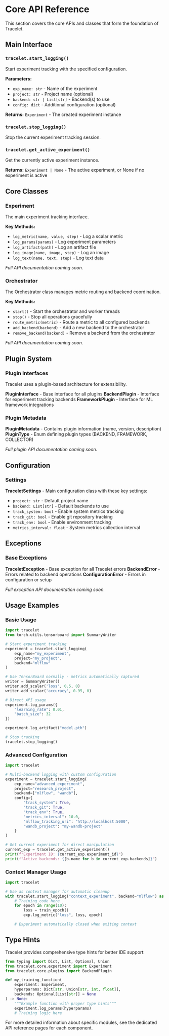 # Core API Reference

This section covers the core APIs and classes that form the foundation of Tracelet.

## Main Interface

### `tracelet.start_logging()`

Start experiment tracking with the specified configuration.

**Parameters:**

- `exp_name: str` - Name of the experiment
- `project: str` - Project name (optional)
- `backend: str | List[str]` - Backend(s) to use
- `config: dict` - Additional configuration (optional)

**Returns:** `Experiment` - The created experiment instance

### `tracelet.stop_logging()`

Stop the current experiment tracking session.

### `tracelet.get_active_experiment()`

Get the currently active experiment instance.

**Returns:** `Experiment | None` - The active experiment, or None if no experiment is active

## Core Classes

### Experiment

The main experiment tracking interface.

**Key Methods:**

- `log_metric(name, value, step)` - Log a scalar metric
- `log_params(params)` - Log experiment parameters
- `log_artifact(path)` - Log an artifact file
- `log_image(name, image, step)` - Log an image
- `log_text(name, text, step)` - Log text data

_Full API documentation coming soon._

### Orchestrator

The Orchestrator class manages metric routing and backend coordination.

**Key Methods:**

- `start()` - Start the orchestrator and worker threads
- `stop()` - Stop all operations gracefully
- `route_metric(metric)` - Route a metric to all configured backends
- `add_backend(backend)` - Add a new backend to the orchestrator
- `remove_backend(backend)` - Remove a backend from the orchestrator

_Full API documentation coming soon._

## Plugin System

### Plugin Interfaces

Tracelet uses a plugin-based architecture for extensibility.

**PluginInterface** - Base interface for all plugins
**BackendPlugin** - Interface for experiment tracking backends
**FrameworkPlugin** - Interface for ML framework integrations

### Plugin Metadata

**PluginMetadata** - Contains plugin information (name, version, description)
**PluginType** - Enum defining plugin types (BACKEND, FRAMEWORK, COLLECTOR)

_Full plugin API documentation coming soon._

## Configuration

### Settings

**TraceletSettings** - Main configuration class with these key settings:

- `project: str` - Default project name
- `backend: List[str]` - Default backends to use
- `track_system: bool` - Enable system metrics tracking
- `track_git: bool` - Enable git repository tracking
- `track_env: bool` - Enable environment tracking
- `metrics_interval: float` - System metrics collection interval

## Exceptions

### Base Exceptions

**TraceletException** - Base exception for all Tracelet errors
**BackendError** - Errors related to backend operations
**ConfigurationError** - Errors in configuration or setup

_Full exception API documentation coming soon._

## Usage Examples

### Basic Usage

```python
import tracelet
from torch.utils.tensorboard import SummaryWriter

# Start experiment tracking
experiment = tracelet.start_logging(
    exp_name="my_experiment",
    project="my_project",
    backend="mlflow"
)

# Use TensorBoard normally - metrics automatically captured
writer = SummaryWriter()
writer.add_scalar('loss', 0.5, 0)
writer.add_scalar('accuracy', 0.95, 0)

# Direct API usage
experiment.log_params({
    "learning_rate": 0.01,
    "batch_size": 32
})

experiment.log_artifact("model.pth")

# Stop tracking
tracelet.stop_logging()
```

### Advanced Configuration

```python
import tracelet

# Multi-backend logging with custom configuration
experiment = tracelet.start_logging(
    exp_name="advanced_experiment",
    project="research_project",
    backend=["mlflow", "wandb"],
    config={
        "track_system": True,
        "track_git": True,
        "track_env": True,
        "metrics_interval": 10.0,
        "mlflow_tracking_uri": "http://localhost:5000",
        "wandb_project": "my-wandb-project"
    }
)

# Get current experiment for direct manipulation
current_exp = tracelet.get_active_experiment()
print(f"Experiment ID: {current_exp.experiment_id}")
print(f"Active backends: {[b.name for b in current_exp.backends]}")
```

### Context Manager Usage

```python
import tracelet

# Use as context manager for automatic cleanup
with tracelet.start_logging("context_experiment", backend="mlflow") as exp:
    # Training code here
    for epoch in range(10):
        loss = train_epoch()
        exp.log_metric("loss", loss, epoch)

    # Experiment automatically closed when exiting context
```

## Type Hints

Tracelet provides comprehensive type hints for better IDE support:

```python
from typing import Dict, List, Optional, Union
from tracelet.core.experiment import Experiment
from tracelet.core.plugins import BackendPlugin

def my_training_function(
    experiment: Experiment,
    hyperparams: Dict[str, Union[str, int, float]],
    backends: Optional[List[str]] = None
) -> None:
    """Example function with proper type hints"""
    experiment.log_params(hyperparams)
    # Training logic here
```

For more detailed information about specific modules, see the dedicated API reference pages for each component.
